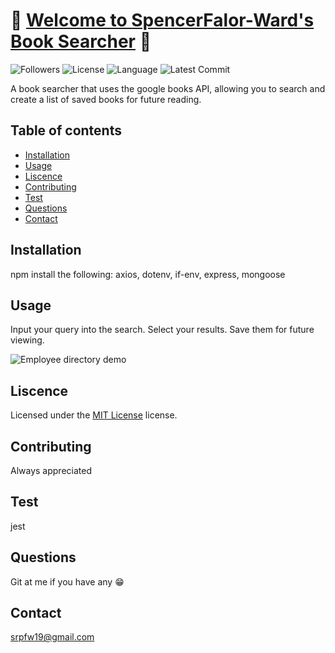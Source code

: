# :book: [Welcome to SpencerFalor-Ward's Book Searcher](https://book-searcher-sfw.herokuapp.com/) :book:

![Followers](https://img.shields.io/github/followers/SpencerFalor-Ward?style=social) ![License](https://img.shields.io/github/license/SpencerFalor-Ward/hw-unit21-bookSearcher.github.io) ![Language](https://img.shields.io/github/languages/top/SpencerFalor-Ward/hw-unit21-bookSearcher.github.io) ![Latest Commit](https://img.shields.io/github/last-commit/SpencerFalor-Ward/hw-unit21-bookSearcher.github.io)

A book searcher that uses the google books API, allowing you to search and create a list of saved books for future reading. 

## Table of contents

-   [Installation](#Installation)
-   [Usage](#Usage)
-   [Liscence](#Liscence)
-   [Contributing](#Contributing)
-   [Test](#Test)
-   [Questions](#Questions)
-   [Contact](#Contact)

## Installation

npm install the following: axios, dotenv, if-env, express, mongoose

## Usage

Input your query into the search. Select your results. Save them for future viewing. 

![Employee directory demo](./googleBookSearcher.gif)

## Liscence

Licensed under the [MIT License](https://choosealicense.com/licenses/mit/) license.

## Contributing

Always appreciated

## Test

jest

## Questions

Git at me if you have any :grin:

## Contact

srpfw19@gmail.com
